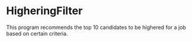 # HigheringFilter
This program recommends the top 10 candidates to be highered for a job based on certain criteria.
